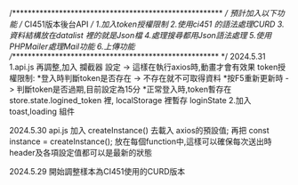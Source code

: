 /****************************************************** */
預計加入以下功能
/* CI451版本後台API */
1.加入token授權限制 
2.使用ci451 的語法處理CURD 
3.資料結構放在datalist 裡的就是Json檔
4.處理搜尋都用Json語法處理
5.使用PHPMailer處理Mail功能
6.上傳功能
/****************************************************** */
2024.5.31
1.api.js 再調整,加入 攔截器 設定 -> 這樣在執行axios時,動畫才會有效果
token授權限制:
*登入時判斷token是否存在 -> 不存在就不可取得資料
*按F5重新更新時 -> 判斷token是否過期,目前設定為15分
*正常登入時,token暫存在 store.state.logined_token 裡, localStorage 裡暫存 loginState
2.加入 toast,loading 組件

2024.5.30
api.js 加入 createInstance() 去載入 axios的預設值;
再把 const instance = createInstance(); 放在每個function中,這樣可以確保每次送出時
header及各項設定值都可以是最新的狀態

2024.5.29
開始調整樣本為CI451使用的CURD版本